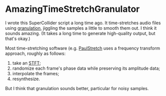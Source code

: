 # AmazingTimeStretchGranulator

I wrote this SuperCollider script a long time ago.  It time-stretches audio files using [granulation](https://en.wikipedia.org/wiki/Granular_synthesis), jiggling the samples a little to smooth them out.  I think it sounds amazing.  (It takes a long time to generate high-quality output, but that's okay.)

Most time-stretching software (e.g. [PaulStretch](http://hypermammut.sourceforge.net/paulstretch/) uses a frequency transform approach, roughly as follows:

1. take an [STFT](https://en.wikipedia.org/wiki/Short-time_Fourier_transform);
2. randomize each frame's phase data while preserving its amplitude data;
3. interpolate the frames;
4. resynthesize.

But I think that granulation sounds better, particular for noisy samples.
